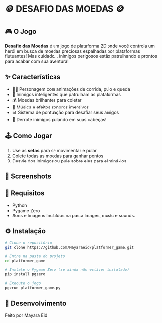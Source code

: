 # 🪙 DESAFIO DAS MOEDAS 🪙

## 🎮 O Jogo

**Desafio das Moedas** é um jogo de plataforma 2D onde você controla um herói em busca de moedas preciosas espalhadas por plataformas flutuantes! Mas cuidado... inimigos perigosos estão patrulhando e prontos para acabar com sua aventura!

## ✨ Características

- 🏃‍♂️ Personagem com animações de corrida, pulo e queda
- 👾 Inimigos inteligentes que patrulham as plataformas
- 💰 Moedas brilhantes para coletar
- 🎵 Música e efeitos sonoros imersivos
- 📊 Sistema de pontuação para desafiar seus amigos
- 🦶 Derrote inimigos pulando em suas cabeças!

## 🕹️ Como Jogar

1. Use as **setas** para se movimentar e pular
2. Colete todas as moedas para ganhar pontos
4. Desvie dos inimigos ou pule sobre eles para eliminá-los

## 📸 Screenshots

## 🔧 Requisitos

- Python
- Pygame Zero
- Sons e imagens incluídos na pasta images, music e sounds.

## ⚙️ Instalação

```bash
# Clone o repositório
git clone https://github.com/Mayaraeid/platformer_game.git

# Entre na pasta do projeto
cd platformer_game

# Instale o Pygame Zero (se ainda não estiver instalado)
pip install pgzero

# Execute o jogo
pgzrun platformer_game.py
```

## 🚀 Desenvolvimento

Feito por Mayara Eid
